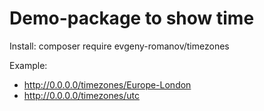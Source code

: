 # Demo-package to show time

Install:
composer require evgeny-romanov/timezones

Example:
- http://0.0.0.0/timezones/Europe-London
- http://0.0.0.0/timezones/utc
